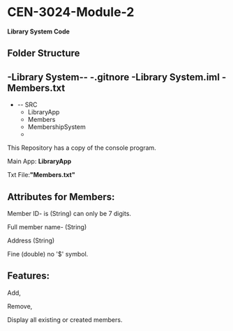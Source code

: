 # CEN-3024-Module-2
**Library System Code**
## Folder Structure
-Library System--
  -.gitnore
  -Library System.iml
  -Members.txt
-
- -- SRC
   - LibraryApp
   - Members
   - MembershipSystem
   - 

This Repository has a copy of the console program.

Main App: **LibraryApp**

Txt File:**"Members.txt"**

## Attributes for Members:

Member ID- is (String) can only be 7 digits.

Full member name- (String)

Address (String)

Fine (double) no '$' symbol.

## Features:

Add, 

Remove,

Display all existing or created members.
